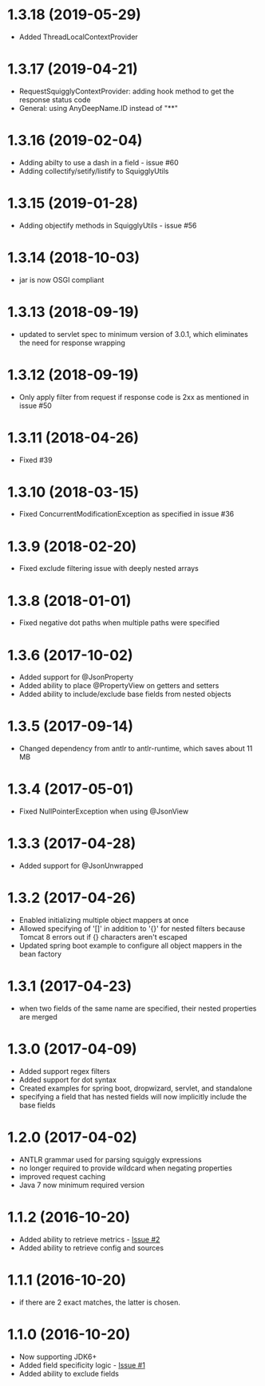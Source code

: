 # 1.3.18 (2019-05-29)

* Added ThreadLocalContextProvider

# 1.3.17 (2019-04-21)

* RequestSquigglyContextProvider: adding hook method to get the response status code
* General: using AnyDeepName.ID instead of "**"

# 1.3.16 (2019-02-04)

* Adding abilty to use a dash in a field - issue #60
* Adding collectify/setify/listify to SquigglyUtils

# 1.3.15 (2019-01-28)

* Adding objectify methods in SquigglyUtils - issue #56

# 1.3.14 (2018-10-03)

* jar is now OSGI compliant

# 1.3.13 (2018-09-19)

* updated to servlet spec to minimum version of 3.0.1, which eliminates the need for response wrapping

# 1.3.12 (2018-09-19)

* Only apply filter from request if response code is 2xx as mentioned in issue #50

# 1.3.11 (2018-04-26)

* Fixed #39

# 1.3.10 (2018-03-15)

* Fixed ConcurrentModificationException as specified in issue #36

# 1.3.9 (2018-02-20)

* Fixed exclude filtering issue with deeply nested arrays

# 1.3.8 (2018-01-01)

* Fixed negative dot paths when multiple paths were specified

# 1.3.6 (2017-10-02)

* Added support for @JsonProperty
* Added ability to place @PropertyView on getters and setters
* Added ability to include/exclude base fields from nested objects

# 1.3.5 (2017-09-14)

* Changed dependency from antlr to antlr-runtime, which saves about 11 MB

# 1.3.4 (2017-05-01)

* Fixed NullPointerException when using @JsonView

# 1.3.3 (2017-04-28)

* Added support for @JsonUnwrapped

# 1.3.2 (2017-04-26)

* Enabled initializing multiple object mappers at once
* Allowed specifying of '[]' in addition to '{}' for nested filters because Tomcat 8 errors out if {} characters aren't escaped
* Updated spring boot example to configure all object mappers in the bean factory

# 1.3.1 (2017-04-23)

* when two fields of the same name are specified, their nested properties are merged

# 1.3.0 (2017-04-09)

* Added support regex filters
* Added support for dot syntax
* Created examples for spring boot, dropwizard, servlet, and standalone
* specifying a field that has nested fields will now implicitly include the base fields

# 1.2.0 (2017-04-02)

* ANTLR grammar used for parsing squiggly expressions
* no longer required to provide wildcard when negating properties
* improved request caching
* Java 7 now minimum required version


# 1.1.2 (2016-10-20)

* Added ability to retrieve metrics - [Issue #2](https://github.com/jacquant/squiggly-filter-jackson/issues/2)
* Added ability to retrieve config and sources

# 1.1.1 (2016-10-20)

* if there are 2 exact matches, the latter is chosen.

# 1.1.0 (2016-10-20)

* Now supporting JDK6+
* Added field specificity logic  - [Issue #1](https://github.com/jacquant/squiggly-filter-jackson/issues/1)
* Added ability to exclude fields
